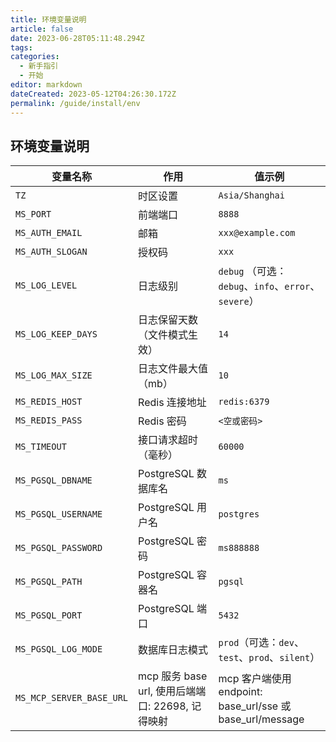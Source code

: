 ```yaml
---
title: 环境变量说明
article: false
date: 2023-06-28T05:11:48.294Z
tags:
categories:
  - 新手指引
  - 开始
editor: markdown
dateCreated: 2023-05-12T04:26:30.172Z
permalink: /guide/install/env
---
```


## 环境变量说明

| 变量名称                     | 作用                                   | 值示例                                                 |
|--------------------------|--------------------------------------|-----------------------------------------------------|
| `TZ`                     | 时区设置                                 | `Asia/Shanghai`                                     |
| `MS_PORT`                | 前端端口                                 | `8888`                                              |
| `MS_AUTH_EMAIL`          | 邮箱                                   | `xxx@example.com`                                   |
| `MS_AUTH_SLOGAN`         | 授权码                                  | `xxx`                                               |
| `MS_LOG_LEVEL`           | 日志级别                                 | `debug` （可选：`debug`、`info`、`error`、`severe`）        |
| `MS_LOG_KEEP_DAYS`       | 日志保留天数（文件模式生效）                       | `14`                                                |
| `MS_LOG_MAX_SIZE`        | 日志文件最大值（mb）                          | `10`                                                |
| `MS_REDIS_HOST`          | Redis 连接地址                           | `redis:6379`                                        |
| `MS_REDIS_PASS`          | Redis 密码                             | `<空或密码>`                                            |
| `MS_TIMEOUT`             | 接口请求超时（毫秒）                           | `60000`                                             |
| `MS_PGSQL_DBNAME`        | PostgreSQL 数据库名                      | `ms`                                                |
| `MS_PGSQL_USERNAME`      | PostgreSQL 用户名                       | `postgres`                                          |
| `MS_PGSQL_PASSWORD`      | PostgreSQL 密码                        | `ms888888`                                          |
| `MS_PGSQL_PATH`          | PostgreSQL 容器名                       | `pgsql`                                             |
| `MS_PGSQL_PORT`          | PostgreSQL 端口                        | `5432`                                              |
| `MS_PGSQL_LOG_MODE`      | 数据库日志模式                              | `prod`（可选：`dev`、`test`、`prod`、`silent`）             |
| `MS_MCP_SERVER_BASE_URL` | mcp 服务 base url, 使用后端端口: 22698, 记得映射 | mcp 客户端使用 endpoint: base_url/sse 或 base_url/message |
